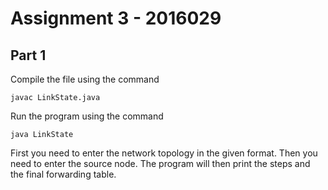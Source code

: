 # Assignment 3 - 2016029

## Part 1
Compile the file using the command
```
javac LinkState.java
```
Run the program using the command
```
java LinkState
```
First you need to enter the network topology in the given format.
Then you need to enter the source node.
The program will then print the steps and the final forwarding table.
